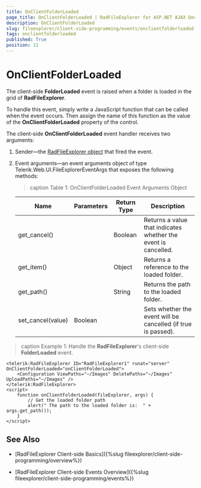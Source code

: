 ```yaml
---
title: OnClientFolderLoaded
page_title: OnClientFolderLoaded | RadFileExplorer for ASP.NET AJAX Documentation
description: OnClientFolderLoaded
slug: fileexplorer/client-side-programming/events/onclientfolderloaded
tags: onclientfolderloaded
published: True
position: 11
---
```


# OnClientFolderLoaded

The client-side **FolderLoaded** event is raised when a folder is loaded in the grid of **RadFileExplorer**.

To handle this event, simply write a JavaScript function that can be called when the event occurs. Then assign the name of this function as the value of the **OnClientFolderLoaded** property of the control.

The client-side **OnClientFolderLoaded** event handler receives two arguments:

1. Sender—the [RadFileExplorer object](http://docs.telerik.com/devtools/aspnet-ajax/api/client/Telerik.Web.UI.RadFileExplorer) that fired the event.

1. Event arguments—an event arguments object of type Telerik.Web.UI.FileExplorerEventArgs that exposes the following methods:

	>caption Table 1: OnClientFolderLoaded Event Arguments Object

	|  **Name**  |  **Parameters**  |  **Return Type**  |  **Description**  |
	| ------ | ------ | ------ | ------ |
	|get_cancel()||Boolean|Returns a value that indicates whether the event is cancelled.|
	|get_item()||Object|Returns a reference to the loaded folder.|
	|get_path()||String|Returns the path to the loaded folder.|
	|set_cancel(value)|Boolean||Sets whether the event will be cancelled (if true is passed).|

>caption Example 1: Handle the **RadFileExplorer**'s client-side **FolderLoaded** event.

````ASP.NET
<telerik:RadFileExplorer ID="RadFileExplorer1" runat="server"  OnClientFolderLoaded="onClientFolderLoaded">
    <Configuration ViewPaths="~/Images" DeletePaths="~/Images" UploadPaths="~/Images" />
</telerik:RadFileExplorer>
<script>
    function onClientFolderLoaded(fileExplorer, args) {
        // Get the loaded folder path    
        alert(" The path to the loaded folder is:  " + args.get_path());
    }
</script>
````


## See Also

 * [RadFileExplorer Client-side Basics]({%slug fileexplorer/client-side-programming/overview%})

 * [RadFileExplorer Client-side Events Overview]({%slug fileexplorer/client-side-programming/events%})
